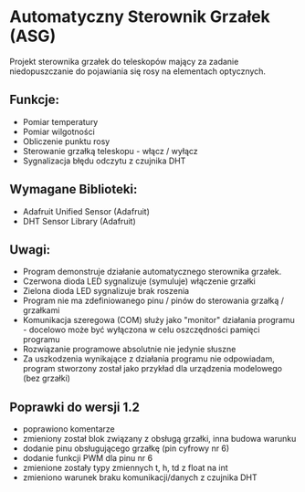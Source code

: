 # Automatyczny Sterownik Grzałek (ASG)

Projekt sterownika grzałek do teleskopów mający za zadanie niedopuszczanie do pojawiania się rosy na elementach optycznych.

## Funkcje:
 + Pomiar temperatury
 + Pomiar wilgotności
 + Obliczenie punktu rosy
 + Sterowanie grzałką teleskopu - włącz / wyłącz
 + Sygnalizacja błędu odczytu z czujnika DHT

## Wymagane Biblioteki:
 + Adafruit Unified Sensor (Adafruit)
 + DHT Sensor Library (Adafruit)

## Uwagi:
 + Program demonstruje działanie automatycznego sterownika grzałek.
 + Czerwona dioda LED sygnalizuje (symuluje) włączenie grzałki
 + Zielona dioda LED sygnalizuje brak roszenia
 + Program nie ma zdefiniowanego pinu / pinów do sterowania grzałką / grzałkami
 + Komunikacja szeregowa (COM) służy jako "monitor" działania programu - docelowo może 
   być wyłączona w celu oszczędności pamięci programu
 + Rozwiązanie programowe absolutnie nie jedynie słuszne
 + Za uszkodzenia wynikające z działania programu nie odpowiadam, program stworzony został 
   jako przykład dla urządzenia modelowego (bez grzałki)

## Poprawki do wersji 1.2
 + poprawiono komentarze
 + zmieniony został blok związany z obsługą grzałki, inna budowa warunku
 + dodanie pinu obsługującego grzałkę (pin cyfrowy nr 6)
 + dodanie funkcji PWM dla pinu nr 6
 + zmienione zostały typy zmiennych t, h, td z float na int
 + zmieniono warunek braku komunikacji/danych z czujnika DHT
